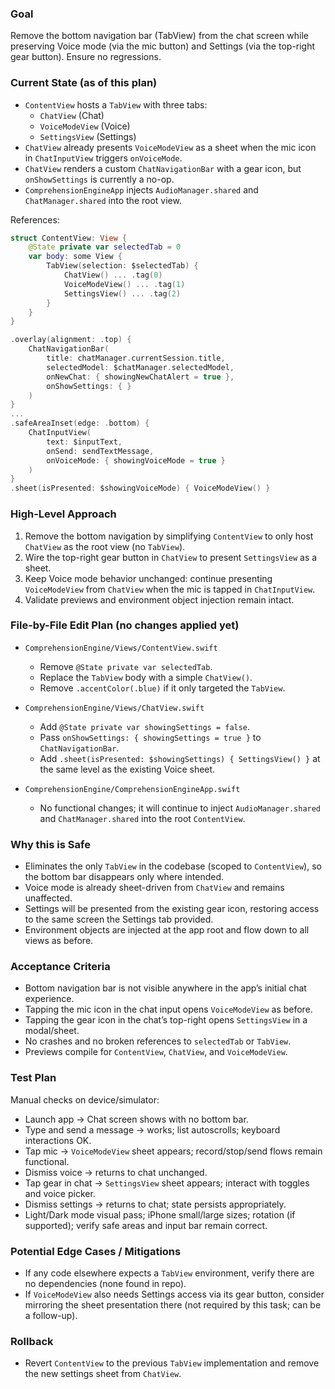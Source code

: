 ### Goal
Remove the bottom navigation bar (TabView) from the chat screen while preserving Voice mode (via the mic button) and Settings (via the top-right gear button). Ensure no regressions.

### Current State (as of this plan)
- `ContentView` hosts a `TabView` with three tabs:
  - `ChatView` (Chat)
  - `VoiceModeView` (Voice)
  - `SettingsView` (Settings)
- `ChatView` already presents `VoiceModeView` as a sheet when the mic icon in `ChatInputView` triggers `onVoiceMode`.
- `ChatView` renders a custom `ChatNavigationBar` with a gear icon, but `onShowSettings` is currently a no-op.
- `ComprehensionEngineApp` injects `AudioManager.shared` and `ChatManager.shared` into the root view.

References:
```1:31:ComprehensionEngine/Views/ContentView.swift
struct ContentView: View {
    @State private var selectedTab = 0
    var body: some View {
        TabView(selection: $selectedTab) {
            ChatView() ... .tag(0)
            VoiceModeView() ... .tag(1)
            SettingsView() ... .tag(2)
        }
    }
}
```

```46:81:ComprehensionEngine/Views/ChatView.swift
.overlay(alignment: .top) {
    ChatNavigationBar(
        title: chatManager.currentSession.title,
        selectedModel: $chatManager.selectedModel,
        onNewChat: { showingNewChatAlert = true },
        onShowSettings: { }
    )
}
...
.safeAreaInset(edge: .bottom) {
    ChatInputView(
        text: $inputText,
        onSend: sendTextMessage,
        onVoiceMode: { showingVoiceMode = true }
    )
}
.sheet(isPresented: $showingVoiceMode) { VoiceModeView() }
```

### High-Level Approach
1. Remove the bottom navigation by simplifying `ContentView` to only host `ChatView` as the root view (no `TabView`).
2. Wire the top-right gear button in `ChatView` to present `SettingsView` as a sheet.
3. Keep Voice mode behavior unchanged: continue presenting `VoiceModeView` from `ChatView` when the mic is tapped in `ChatInputView`.
4. Validate previews and environment object injection remain intact.

### File-by-File Edit Plan (no changes applied yet)
- `ComprehensionEngine/Views/ContentView.swift`
  - Remove `@State private var selectedTab`.
  - Replace the `TabView` body with a simple `ChatView()`.
  - Remove `.accentColor(.blue)` if it only targeted the `TabView`.

- `ComprehensionEngine/Views/ChatView.swift`
  - Add `@State private var showingSettings = false`.
  - Pass `onShowSettings: { showingSettings = true }` to `ChatNavigationBar`.
  - Add `.sheet(isPresented: $showingSettings) { SettingsView() }` at the same level as the existing Voice sheet.

- `ComprehensionEngine/ComprehensionEngineApp.swift`
  - No functional changes; it will continue to inject `AudioManager.shared` and `ChatManager.shared` into the root `ContentView`.

### Why this is Safe
- Eliminates the only `TabView` in the codebase (scoped to `ContentView`), so the bottom bar disappears only where intended.
- Voice mode is already sheet-driven from `ChatView` and remains unaffected.
- Settings will be presented from the existing gear icon, restoring access to the same screen the Settings tab provided.
- Environment objects are injected at the app root and flow down to all views as before.

### Acceptance Criteria
- Bottom navigation bar is not visible anywhere in the app’s initial chat experience.
- Tapping the mic icon in the chat input opens `VoiceModeView` as before.
- Tapping the gear icon in the chat’s top-right opens `SettingsView` in a modal/sheet.
- No crashes and no broken references to `selectedTab` or `TabView`.
- Previews compile for `ContentView`, `ChatView`, and `VoiceModeView`.

### Test Plan
Manual checks on device/simulator:
- Launch app → Chat screen shows with no bottom bar.
- Type and send a message → works; list autoscrolls; keyboard interactions OK.
- Tap mic → `VoiceModeView` sheet appears; record/stop/send flows remain functional.
- Dismiss voice → returns to chat unchanged.
- Tap gear in chat → `SettingsView` sheet appears; interact with toggles and voice picker.
- Dismiss settings → returns to chat; state persists appropriately.
- Light/Dark mode visual pass; iPhone small/large sizes; rotation (if supported);
  verify safe areas and input bar remain correct.

### Potential Edge Cases / Mitigations
- If any code elsewhere expects a `TabView` environment, verify there are no dependencies (none found in repo).
- If `VoiceModeView` also needs Settings access via its gear button, consider mirroring the sheet presentation there (not required by this task; can be a follow-up).

### Rollback
- Revert `ContentView` to the previous `TabView` implementation and remove the new settings sheet from `ChatView`.





